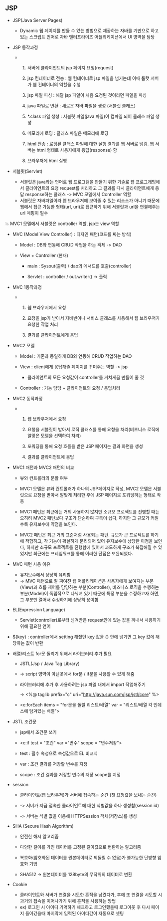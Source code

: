 ## JSP

* JSP(Java Server Pages)
  
  * Dynamic 웹 페이지를 만들 수 있는 방법으로 제공하는 자바를 기반으로 하고 있는 스크립트 언어로 자바 엔터프라이즈 어플리케이션에서 UI 영역을 담당

* JSP 동작과정
  
  * 1. 서버에 클라이언트의 jsp 페이지 요청(request)
    
    2. jsp 컨테이너로 전송 : 웹 컨테이너로 jsp 파일을 넘기는데 이때 톰캣 서버가 웹 컨테이너의 역할을 수행
    
    3. jsp 파일 파싱 : 해달 jsp 파일이 처음 요청된 것이라면 파일을 파싱
    
    4. java 파일로 변환 : 새로운 자바 파일을 생성 (서블릿 클래스)
    
    5. *.class 파일 생성 : 서블릿 파일(java 파일)이 컴파일 되어 클래스 파일 생성
    
    6. 메모리에 로딩 : 클래스 파일은 메모리에 로딩
    
    7. html 전송 : 로딩된 클래스 파일에 대한 실행 결과를 웹 서버로 넘김. 웹 서버는 html 형태로 사용자에게 응답(response) 함
    
    8. 브라우저에 html 실행

* 서블릿(Servlet)
  
  * 서블릿은 java라는 언어로 웹 프로그램을 만들기 위한 기술로 웹 프로그래밍에서 클라이언트의 요청 request를 처리하고 그 결과를 다시 클라이언트에게 응답 response하는 클래스 -> MVC 모델에서 Controller 역할
  * 서블릿은 자바파일이라 웹 브라우저에 보여줄 수 있는 리소스가 아니기 때문에 웹에서 접근 가능한 형태(url, uri)로 접근하기 위해 서블릿과 url을 연결해주는 url 매핑이 필수 

:collision: MVC1 모델에서 서블릿은 controller 역할, jsp는 view 역할

* MVC (Model View Controller) : 디자인 패턴(코드를 짜는 방식)
  
  * Model : DB와 연동해 CRUD 작업을 하는 객체 -> DAO
  
  * View + Controller (현재)
    
    * main : Sysout(출력) / dao의 메서드를 호출(controller)
    
    * Servlet : controller / out.writer() -> 출력

* MVC 1동작과정
  
  * 1. 웹 브라우저에서 요청
    
    2. 요청을 jsp가 받아서 자바빈이나 서비스 클래스를 사용해서 웹 브라우저가 요청한 작업 처리
    
    3. 결과를 클라이언트에게 응답

* MVC2 모델
  
  * Model : 기존과 동일하게 DB와 연동해 CRUD 작업하는 DAO
  
  * View : client에게 응답해줄 페이지를 꾸며주는 역할 -> jsp
    
    - 클라이언트의 모든 요청값이 controller를 거치게끔 만들어 줄 것
  
  * Controller : 기능 담당 + 클라이언트의 요청 / 응답처리

* MVC2 동작과정
  
  * 1. 웹 브라우저에서 요청
    
    2. 요청을 서블릿이 받아서 로직 클래스를 통해 요청을 처리(비즈니스 로직에 알맞은 모델을 선택하여 처리)
    
    3. 포워딩을 통해 요청 흐름을 받은 JSP 페이지는 결과 화면을 생성
    
    4. 결과를 클라이언트에 응답

* MVC1 패턴과 MVC2 패턴의 비교
  
  * 뷰와 컨트롤러의 분할 여부
  
  * MVC1 모델은 뷰와 컨트롤러가 하나의 JSP페이지로 작성, MVC2 모델은 서블릿으로 요청을 받아서 알맞게 처리한 후에 JSP 페이지로 포워딩하는 형태로 작동
  
  * MVC1 패턴은 최근에는 거의 사용하지 않지만 소규모 프로젝트를 진행할 때는 오히려 MVC2 패턴보다 구조가 단순하여 구축이 쉽다, 하지만 그 규모가 커질 수록 유지보수에 약점을 보인다.
  
  * MVC2 패턴은 최근 거의 표준처럼 사용되는 패턴. 규모가 큰 프로젝트를 하기에 적합하고, 각 기능이 확실하게 분리되어 있어 유지보수에 상당한 이점을 보인다, 하지만 소규모 프로젝트를 진행함에 있어서 과도하게 구조가 복잡해질 수 있었지만 최근에는 프레임워크를 통해 이러한 단점은 보완되었다.

* MVC 패턴 사용 이유
  
  * 유지보수에서 상당히 유리함
  * -> MVC 패턴으로 잘 짜여진 웹 어플리케이션은 사용자에게 보여지는 부분(View)과 흐름 제어를 담당하는 부분(Controller), 비즈니스 로직을 수행하는 부분(Model)이 독립적으로 나눠져 있기 때문에 특정 부분을 수정하고자 하면, 그 부분만 열어서 수정하기에 상당히 용이함 

* EL(Expression Language) 
  
  * Servlet(controller)로부터 넘겨받은 request안에 있는 값을 꺼내서 사용하기 위해 필요한 언어

* ${key} : controller에서 setting 해줬던 key 값을 {} 안에 넘기면 그 key 값에 해당하는 값이 반환

* 배열/리스트 for문 돌리기 위해서 라이브러리 추가 필요
  
  * JSTL(Jsp / Java Tag Library)
  
  * -> script 영역이 아닌곳에서 for문 / if문을 사용할 수 있게 해줌
  
  * 라이브러리에 추가 후  사용하려는 jsp 파일 내에서 import 작업해주기
    
    -> <%@ taglib prefix="c" uri="http://java.sun.com/jsp/jstl/core" %> 
  
  * <c:forEach items = "for문을 돌릴 리스트/배열" var = "리스트/배열 각 인데스에 담겨있는 배열">

* JSTL 조건문
  
  * jsp에서 조건문 쓰기
  
  * <c:if test = "조건" var ="변수" scope = "변수저장">
  
  * test : 필수 속성으로 속성값으로 EL 비교식
  
  * var : 조건 결과를 저장할 변수를 지정
  
  * scope : 조건 결과를 저장할 변수의 저장 scope를 지정

* session
  
  * 클라이언트(웹 브라우저)가 서버에 접속하는 순간 (첫 요청값을 보내는 순간)
  
  * -> 서버가 지금 접속한 클라이언트에 대한 식별값을 하나 생성함(session id)
  
  * -> 서버는 식별 값을 이용해 HTTPSession 객체(저장소)를 생성

* SHA (Secure Hash Algorithm)
  
  * 안전한 해시 알고리즘
  
  * 다양한 길이를 가진 데이터를 고정된 길이값으로 변환하는 알고리즘
  
  * 복호화(암호화된 데이터를 원본데이터로 되돌릴 수 없음)가 불가능한 단방향 암호화 기법
  
  * SHA512 -> 원본데이터를 128byte의 무작위의 데이터로 변환

* Cookie
  
  * 클라이언트와 서버가 연결을 시도한 흔적을 남겼다가, 후에 또 연결을 시도할 시 과거의 접속을 이어나가기 위해 흔적을 사용하는 방법
  * ex) 로그인 시 아이디 기억하기 체크하고 로그인했을때 로그아웃 후 다시 페이지 들어갔을때 마지막에 입력된 아이디값이 자동으로 셋팅
